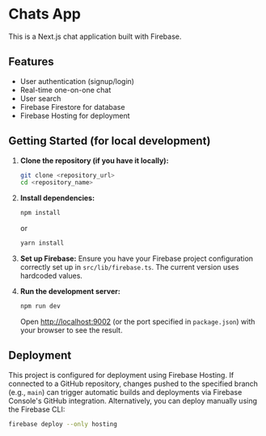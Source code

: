 # Chats App

This is a Next.js chat application built with Firebase.

## Features

- User authentication (signup/login)
- Real-time one-on-one chat
- User search
- Firebase Firestore for database
- Firebase Hosting for deployment

## Getting Started (for local development)

1.  **Clone the repository (if you have it locally):**
    ```bash
    git clone <repository_url>
    cd <repository_name>
    ```

2.  **Install dependencies:**
    ```bash
    npm install
    ```
    or
    ```bash
    yarn install
    ```

3.  **Set up Firebase:**
    Ensure you have your Firebase project configuration correctly set up in `src/lib/firebase.ts`. The current version uses hardcoded values.

4.  **Run the development server:**
    ```bash
    npm run dev
    ```
    Open [http://localhost:9002](http://localhost:9002) (or the port specified in `package.json`) with your browser to see the result.

## Deployment

This project is configured for deployment using Firebase Hosting.
If connected to a GitHub repository, changes pushed to the specified branch (e.g., `main`) can trigger automatic builds and deployments via Firebase Console's GitHub integration.
Alternatively, you can deploy manually using the Firebase CLI:
```bash
firebase deploy --only hosting
